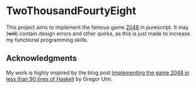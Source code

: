 # TwoThousandFourtyEight
This project aims to implement the famous game [2048](https://en.wikipedia.org/wiki/2048_(video_game)) in purescript. It may (~~will~~) contain design errors and other quirks, as this is just made to increase my functional programming skills.

## Acknowledgments
My work is highly inspired by the blog post [Implementing the game 2048 in less than 90 lines of Haskell](http://gregorulm.com/2048-in-90-lines-haskell/) by Gregor Ulm.
